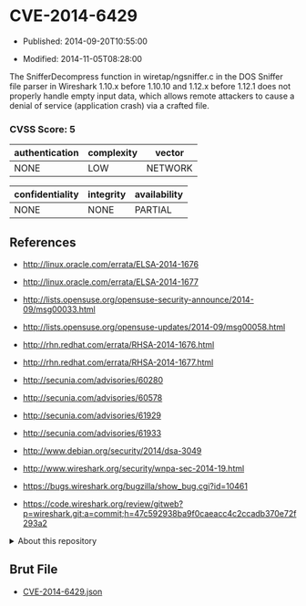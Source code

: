 # CVE-2014-6429

- Published: 2014-09-20T10:55:00

- Modified: 2014-11-05T08:28:00

The SnifferDecompress function in wiretap/ngsniffer.c in the DOS Sniffer file parser in Wireshark 1.10.x before 1.10.10 and 1.12.x before 1.12.1 does not properly handle empty input data, which allows remote attackers to cause a denial of service (application crash) via a crafted file.

### CVSS Score: **5**

| authentication | complexity | vector |
| --- | --- | --- |
| NONE | LOW | NETWORK |

| confidentiality | integrity | availability |
| --- | --- | --- |
| NONE | NONE | PARTIAL |

## References

* http://linux.oracle.com/errata/ELSA-2014-1676

* http://linux.oracle.com/errata/ELSA-2014-1677

* http://lists.opensuse.org/opensuse-security-announce/2014-09/msg00033.html

* http://lists.opensuse.org/opensuse-updates/2014-09/msg00058.html

* http://rhn.redhat.com/errata/RHSA-2014-1676.html

* http://rhn.redhat.com/errata/RHSA-2014-1677.html

* http://secunia.com/advisories/60280

* http://secunia.com/advisories/60578

* http://secunia.com/advisories/61929

* http://secunia.com/advisories/61933

* http://www.debian.org/security/2014/dsa-3049

* http://www.wireshark.org/security/wnpa-sec-2014-19.html

* https://bugs.wireshark.org/bugzilla/show_bug.cgi?id=10461

* https://code.wireshark.org/review/gitweb?p=wireshark.git;a=commit;h=47c592938ba9f0caeacc4c2ccadb370e72f293a2

<details>
<summary>About this repository</summary> 

  This repository is part of the project [Live Hack CVE](https://github.com/Live-Hack-CVE). Main website can be found [www.live-hack.org](https://www.live-hack.org) 
  
  Made by [Sn0wAlice](https://github.com/Sn0wAlice) for the people that care about security and need to have a feed of the latest CVEs. Hope you enjoy it, don't forget to star the repo and follow me on [Twitter](https://twitter.com/Sn0wAlice) and [Github](https://github.com/Sn0wAlice). And that is my [personnal website](https://www.alice-snow.me/)

  - [Home Page](https://github.com/Live-Hack-CVE)
  - [Framework](https://github.com/Live-Hack-CVE/cve-framework)
  - [CVE database](https://github.com/Live-Hack-CVE/full_database)
  - [Changelog](https://github.com/Live-Hack-CVE/Changelog)
</details>

## Brut File

* [CVE-2014-6429.json](https://raw.githubusercontent.com/Live-Hack-CVE/full_database/main/cves/2014/CVE-2014-6429.json)

